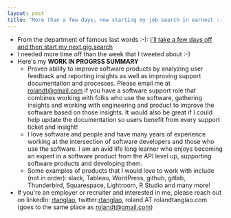 ```yaml
---
layout: post
title: "More than a few days, now starting my job search in earnest :-) aka Looking for work"
---
```

*   From the department of famous last words :-): [I'll take a few days off and then start my next.gig.search](http://rolandtanglao.com/2020/08/18/p1-thank-you-mozilla/)
*    I needed more time off than the week that I tweeted about :-) 
*   Here's my **WORK IN PROGRSS SUMMARY**
    *   Proven ability to improve software products by analyzing user  feedback and reporting insights as well as improving support  documentation and processes. Please email me at [rolandt@gmail.com](mailto:rolandt@gmail.com) if you have a software support role that combines working with folks  who use the software, gathering insights and working with engineering  and product to improve the software based on those insights. It would  also be great if I could help update the documentation so users benefit  from every support ticket and insight!
    *   I love software and people and have many years of experience working at the intersection of software developers and those who use the  software. I am an avid life long learner who enjoys becoming an expert  in a software product from the API level up, supporting software  products and developing them.
    *   Some examples of products that I would love to work with include  (not in order): slack, Tableau, WordPress, github, gitlab, Thunderbird,  Squarespace, Lightroom, R Studio and many more!
*   If you're an employer or recruiter and interested in  me, please reach out on linkedIn: [rtanglao](https://www.linkedin.com/in/rtanglao/), twitter:[rtanglao](https://twitter.com/rtanglao/), roland AT rolandtanglao.com (goes to the same place as rolandt@gmail.com)

